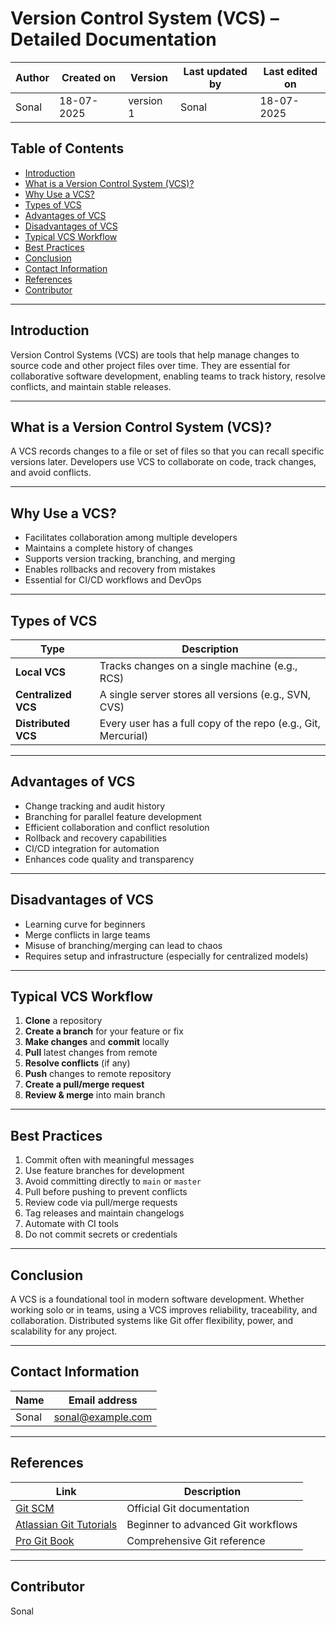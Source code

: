 # Version Control System (VCS) – Detailed Documentation

| Author      | Created on  | Version    | Last updated by | Last edited on |
|-------------|-------------|------------|-----------------|----------------|
| Sonal       | 18-07-2025  | version 1  | Sonal           | 18-07-2025     |

## Table of Contents
- [Introduction](#introduction)
- [What is a Version Control System (VCS)?](#what-is-a-version-control-system-vcs)
- [Why Use a VCS?](#why-use-a-vcs)
- [Types of VCS](#types-of-vcs)
- [Advantages of VCS](#advantages-of-vcs)
- [Disadvantages of VCS](#disadvantages-of-vcs)
- [Typical VCS Workflow](#typical-vcs-workflow)
- [Best Practices](#best-practices)
- [Conclusion](#conclusion)
- [Contact Information](#contact-information)
- [References](#references)
- [Contributor](#contributor)

---

## Introduction

Version Control Systems (VCS) are tools that help manage changes to source code and other project files over time. They are essential for collaborative software development, enabling teams to track history, resolve conflicts, and maintain stable releases.

---

## What is a Version Control System (VCS)?

A VCS records changes to a file or set of files so that you can recall specific versions later. Developers use VCS to collaborate on code, track changes, and avoid conflicts.

---

## Why Use a VCS?

- Facilitates collaboration among multiple developers  
- Maintains a complete history of changes  
- Supports version tracking, branching, and merging  
- Enables rollbacks and recovery from mistakes  
- Essential for CI/CD workflows and DevOps  

---

## Types of VCS

| **Type**            | **Description**                                                                 |
|---------------------|---------------------------------------------------------------------------------|
| **Local VCS**       | Tracks changes on a single machine (e.g., RCS)                                  |
| **Centralized VCS** | A single server stores all versions (e.g., SVN, CVS)                            |
| **Distributed VCS** | Every user has a full copy of the repo (e.g., Git, Mercurial)                   |

---

## Advantages of VCS

- Change tracking and audit history  
- Branching for parallel feature development  
- Efficient collaboration and conflict resolution  
- Rollback and recovery capabilities  
- CI/CD integration for automation  
- Enhances code quality and transparency  

---

## Disadvantages of VCS

- Learning curve for beginners  
- Merge conflicts in large teams  
- Misuse of branching/merging can lead to chaos  
- Requires setup and infrastructure (especially for centralized models)  

---

## Typical VCS Workflow

1. **Clone** a repository  
2. **Create a branch** for your feature or fix  
3. **Make changes** and **commit** locally  
4. **Pull** latest changes from remote  
5. **Resolve conflicts** (if any)  
6. **Push** changes to remote repository  
7. **Create a pull/merge request**  
8. **Review & merge** into main branch  

---

## Best Practices

1. Commit often with meaningful messages  
2. Use feature branches for development  
3. Avoid committing directly to `main` or `master`  
4. Pull before pushing to prevent conflicts  
5. Review code via pull/merge requests  
6. Tag releases and maintain changelogs  
7. Automate with CI tools  
8. Do not commit secrets or credentials  

---

## Conclusion

A VCS is a foundational tool in modern software development. Whether working solo or in teams, using a VCS improves reliability, traceability, and collaboration. Distributed systems like Git offer flexibility, power, and scalability for any project.

---

## Contact Information

| **Name**     | **Email address**                |
|--------------|----------------------------------|
| Sonal        | [sonal@example.com](mailto:sonal@example.com) |

---

## References

| **Link**                                                        | **Description**                        |
|-----------------------------------------------------------------|----------------------------------------|
| [Git SCM](https://git-scm.com/doc)                              | Official Git documentation             |
| [Atlassian Git Tutorials](https://www.atlassian.com/git)        | Beginner to advanced Git workflows     |
| [Pro Git Book](https://git-scm.com/book/en/v2)                  | Comprehensive Git reference            |

---

## Contributor
Sonal
